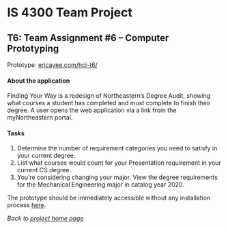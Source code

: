 # IS 4300 Team Project

## T6: Team Assignment #6 – Computer Prototyping
Prototype: [ericayee.com/hci-t6/](ericayee.com/hci-t6/)

#### About the application
Finding Your Way is a redesign of Northeastern’s Degree Audit, showing what courses a student has completed and must complete to finish their degree. A user opens the web application via a link from the myNortheastern portal.

#### Tasks
1. Determine the number of requirement categories you need to satisfy in your current degree.
2. List what courses would count for your Presentation requirement in your current CS degree.
3. You’re considering changing your major. View the degree requirements for the Mechanical Engineering major in catalog year 2020.

The prototype should be immediately accessible without any installation process [here](https://ericayee.com/hci-t6/).

_Back to [project home page](https://github.com/ericayee/hci-t6/)_
